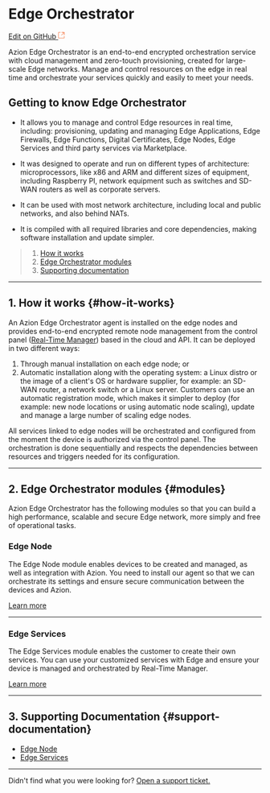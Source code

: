# Edge **Orchestrator**

[Edit on GitHub <svg width="14" height="14" xmlns="http://www.w3.org/2000/svg"><g fill="none" stroke="#F3652B"><path d="M4.81.71H.672v11.43H12.1V8.001" stroke-width=".8"/><path d="M6.87.786h5.155V5.94M6.31 6.5L12.026.786"/></g></svg>](https://github.com/aziontech/docs_en/edit/master/edge-orchestrator/index.md)

Azion Edge Orchestrator is an end-to-end encrypted orchestration service with cloud management and zero-touch provisioning, created for large-scale Edge networks. Manage and control resources on the edge in real time and orchestrate your services quickly and easily to meet your needs.

## Getting to know Edge Orchestrator

- It allows you to manage and control Edge resources in real time, including: provisioning, updating and managing Edge Applications, Edge Firewalls, Edge Functions, Digital Certificates, Edge Nodes, Edge Services and third party services via Marketplace.

- It was designed to operate and run on different types of architecture: microprocessors, like x86 and ARM and different sizes of equipment, including Raspberry PI, network equipment such as switches and SD-WAN routers as well as corporate servers.

- It can be used with most network architecture, including local and public networks, and also behind NATs. 

- It is compiled with all required libraries and core dependencies, making software installation and update simpler.


> 1. [How it works](#how-it-works)
> 2. [Edge Orchestrator modules](#modules)
> 5. [Supporting documentation](#support-documentation)

---

## 1. How it works {#how-it-works}

An Azion Edge Orchestrator agent is installed on the edge nodes and provides end-to-end encrypted remote node management from the control panel ([Real-Time Manager](https://manager.azion.com/)) based in the cloud and API. It can be deployed in two different ways: 

1. Through manual installation on each edge node; or 
2. Automatic installation along with the operating system: a Linux distro or the image of a client's OS or hardware supplier, for example: an SD-WAN router, a network switch or a Linux server. Customers can use an automatic registration mode, which makes it simpler to deploy (for example: new node locations or using automatic node scaling), update and manage a large number of scaling edge nodes.

All services linked to edge nodes will be orchestrated and configured from the moment the device is authorized via the control panel. The orchestration is done sequentially and respects the dependencies between resources and triggers needed for its configuration.

---

## 2. Edge Orchestrator modules {#modules}

Azion Edge Orchestrator has the following modules so that you can build a high performance, scalable and secure Edge network, more simply and free of operational tasks.

### Edge Node

The Edge Node module enables devices to be created and managed, as well as integration with Azion. You need to install our agent so that we can orchestrate its settings and ensure secure communication between the devices and Azion.

 [Learn more](https://www.azion.com/en/documentation/products/edge-orchestrator/edge-node)

---

### Edge Services

The Edge Services module enables the customer to create their own services. You can use your customized services with Edge and ensure your device is managed and orchestrated by Real-Time Manager.

[Learn more](https://www.azion.com/en/documentation/products/edge-orchestrator/edge-services)

---

## 3. Supporting Documentation {#support-documentation}

- [Edge Node](https://www.azion.com/en/documentation/products/edge-orchestrator/edge-node)
- [Edge Services](https://www.azion.com/en/documentation/products/edge-orchestrator/edge-services)

---

Didn't find what you were looking for? [Open a support ticket.](https://tickets.azion.com/)
